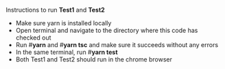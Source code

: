 Instructions to run **Test1** and **Test2**
- Make sure yarn is installed locally
- Open terminal and navigate to the directory where this code has checked out
- Run #**yarn** and #**yarn tsc** and make sure it succeeds without any errors
- In the same terminal, run #**yarn test**
- Both Test1 and Test2 should run in the chrome browser
